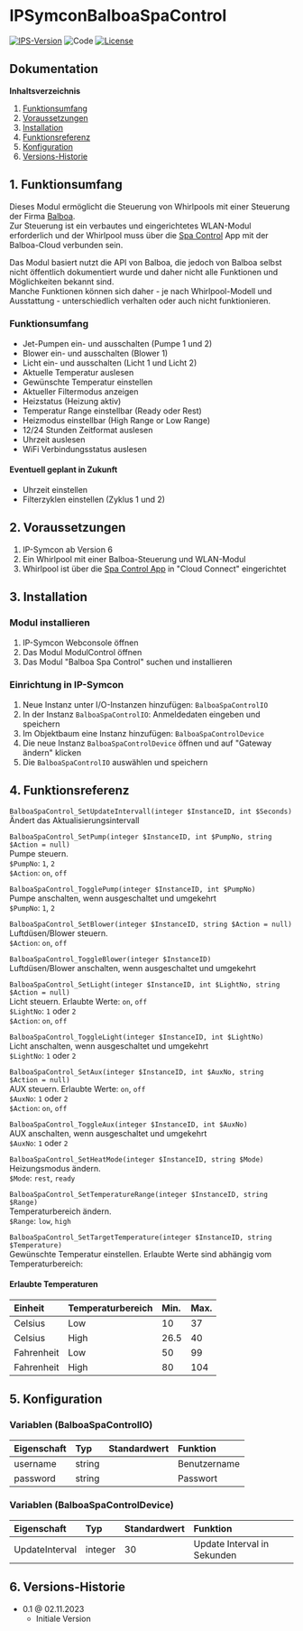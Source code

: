 # IPSymconBalboaSpaControl

[![IPS-Version](https://img.shields.io/badge/Symcon_Version-6+-red.svg)](https://www.symcon.de/service/dokumentation/entwicklerbereich/sdk-tools/sdk-php/)
![Code](https://img.shields.io/badge/Code-PHP-blue.svg)
[![License](https://img.shields.io/badge/License-CC%20BY--NC--SA%204.0-green.svg)](https://creativecommons.org/licenses/by-nc-sa/4.0/)

## Dokumentation

**Inhaltsverzeichnis**

1. [Funktionsumfang](#1-funktionsumfang)
2. [Voraussetzungen](#2-voraussetzungen)
3. [Installation](#3-installation)
4. [Funktionsreferenz](#4-funktionsreferenz)
5. [Konfiguration](#5-konfiguartion)
6. [Versions-Historie](#7-versions-historie)

## 1. Funktionsumfang

Dieses Modul ermöglicht die Steuerung von Whirlpools mit einer Steuerung der Firma [Balboa](https://balboawater.com/).  
Zur Steuerung ist ein verbautes und eingerichtetes WLAN-Modul erforderlich und der Whirlpool muss über die [Spa Control](https://apps.apple.com/de/app/spa-control-bwa/id469882268) App mit der Balboa-Cloud verbunden sein.  

Das Modul basiert nutzt die API von Balboa, die jedoch von Balboa selbst nicht öffentlich dokumentiert wurde und daher nicht alle Funktionen und Möglichkeiten bekannt sind.  
Manche Funktionen können sich daher - je nach Whirlpool-Modell und Ausstattung - unterschiedlich verhalten oder auch nicht funktionieren.

### Funktionsumfang

- Jet-Pumpen ein- und ausschalten (Pumpe 1 und 2)
- Blower ein- und ausschalten (Blower 1)
- Licht ein- und ausschalten (Licht 1 und Licht 2)
- Aktuelle Temperatur auslesen
- Gewünschte Temperatur einstellen
- Aktueller Filtermodus anzeigen
- Heizstatus (Heizung aktiv)
- Temperatur Range einstellbar (Ready oder Rest)
- Heizmodus einstellbar (High Range or Low Range)
- 12/24 Stunden Zeitformat auslesen
- Uhrzeit auslesen
- WiFi Verbindungsstatus auslesen

#### Eventuell geplant in Zukunft

 - Uhrzeit einstellen
 - Filterzyklen einstellen (Zyklus 1 und 2)

## 2. Voraussetzungen

1. IP-Symcon ab Version 6
2. Ein Whirlpool mit einer Balboa-Steuerung und WLAN-Modul
3. Whirlpool ist über die [Spa Control App](https://apps.apple.com/de/app/spa-control-bwa/id469882268) in "Cloud Connect" eingerichtet

## 3. Installation

### Modul installieren

1. IP-Symcon Webconsole öffnen
2. Das Modul ModulControl öffnen
3. Das Modul "Balboa Spa Control" suchen und installieren

### Einrichtung in IP-Symcon

1. Neue Instanz unter I/O-Instanzen hinzufügen: `BalboaSpaControlIO`
2. In der Instanz `BalboaSpaControlIO`: Anmeldedaten eingeben und speichern
3. Im Objektbaum eine Instanz hinzufügen: `BalboaSpaControlDevice`
4. Die neue Instanz `BalboaSpaControlDevice` öffnen und auf "Gateway ändern" klicken
5. Die `BalboaSpaControlIO` auswählen und speichern

## 4. Funktionsreferenz

`BalboaSpaControl_SetUpdateIntervall(integer $InstanceID, int $Seconds)`<br>
Ändert das Aktualisierungsintervall

`BalboaSpaControl_SetPump(integer $InstanceID, int $PumpNo, string $Action = null)`<br>
Pumpe steuern.  
`$PumpNo`: `1`, `2`  
`$Action`: `on`, `off`

`BalboaSpaControl_TogglePump(integer $InstanceID, int $PumpNo)`<br>
Pumpe anschalten, wenn ausgeschaltet und umgekehrt  
`$PumpNo`: `1`, `2`  

`BalboaSpaControl_SetBlower(integer $InstanceID, string $Action = null)`<br>
Luftdüsen/Blower steuern.  
`$Action`: `on`, `off`

`BalboaSpaControl_ToggleBlower(integer $InstanceID)`<br>
Luftdüsen/Blower anschalten, wenn ausgeschaltet und umgekehrt

`BalboaSpaControl_SetLight(integer $InstanceID, int $LightNo, string $Action = null)`<br>
Licht steuern. Erlaubte Werte: `on`, `off`  
`$LightNo`: `1` oder `2`  
`$Action`: `on`, `off`

`BalboaSpaControl_ToggleLight(integer $InstanceID, int $LightNo)`<br>
Licht anschalten, wenn ausgeschaltet und umgekehrt  
`$LightNo`: `1` oder `2`

`BalboaSpaControl_SetAux(integer $InstanceID, int $AuxNo, string $Action = null)`<br>
AUX steuern. Erlaubte Werte: `on`, `off`  
`$AuxNo`: `1` oder `2`  
`$Action`: `on`, `off`

`BalboaSpaControl_ToggleAux(integer $InstanceID, int $AuxNo)`<br>
AUX anschalten, wenn ausgeschaltet und umgekehrt  
`$AuxNo`: `1` oder `2`

`BalboaSpaControl_SetHeatMode(integer $InstanceID, string $Mode)`<br>
Heizungsmodus ändern.  
`$Mode`: `rest`, `ready`

`BalboaSpaControl_SetTemperatureRange(integer $InstanceID, string $Range)`<br>
Temperaturbereich ändern.  
`$Range`: `low`, `high`

`BalboaSpaControl_SetTargetTemperature(integer $InstanceID, string $Temperature)`<br>
Gewünschte Temperatur einstellen. Erlaubte Werte sind abhängig vom Temperaturbereich:  

#### Erlaubte Temperaturen  

| Einheit    | Temperaturbereich | Min. | Max. |
|:-----------|:------------------|:-----|:-----|
| Celsius    | Low               | 10   | 37   |
| Celsius    | High              | 26.5 | 40   |
| Fahrenheit | Low               | 50   | 99   | 
| Fahrenheit | High              | 80   | 104  | 


## 5. Konfiguration

### Variablen (BalboaSpaControlIO)

| Eigenschaft | Typ     | Standardwert | Funktion          |
|:------------| :------ | :----------- |:------------------|
| username    | string  |              | Benutzername      |
| password    | string  |              | Passwort          |

### Variablen (BalboaSpaControlDevice)

| Eigenschaft    | Typ     | Standardwert | Funktion                    |
|:---------------|:--------|:-------------|:----------------------------|
| UpdateInterval | integer | 30           | Update Interval in Sekunden |

## 6. Versions-Historie

- 0.1 @ 02.11.2023
	- Initiale Version  